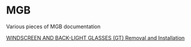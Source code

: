 # MGB
Various pieces of MGB documentation

[WINDSCREEN AND BACK-LIGHT GLASSES (GT) Removal and Installation](GT-Winshield.md)
